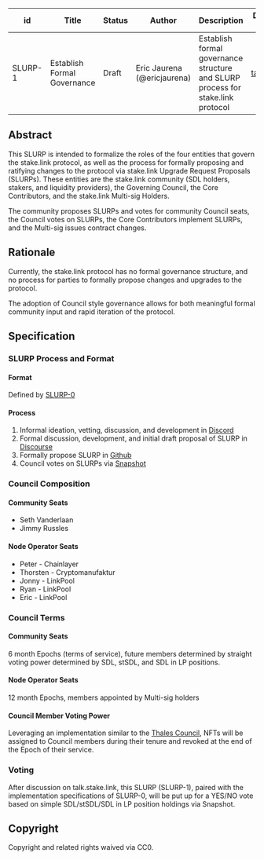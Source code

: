 | id | Title | Status | Author | Description | Discussions to | Created |
| ----------- | ----------- | ----------- | ----------- | ----------- | ----------- | ----------- |
| SLURP-1 | Establish Formal Governance | Draft | Eric Jaurena (@ericjaurena) | Establish formal governance structure and SLURP process for stake.link protocol | [talk.stake.link](https://talk.stake.link/t/slurp-1-and-slurp-0-formalize-stake-link-governance-structure-and-processes-and-slurp-purpose-and-guidelines/19) | 2023-01-30

## Abstract

This SLURP is intended to formalize the roles of the four entities that govern the stake.link protocol, as well as the process for formally proposing and ratifying changes to the protocol via stake.link Upgrade Request Proposals (SLURPs). These entities are the stake.link community (SDL holders, stakers, and liquidity providers), the Governing Council, the Core Contributors, and the stake.link Multi-sig Holders.

The community proposes SLURPs and votes for community Council seats, the Council votes on SLURPs, the Core Contributors implement SLURPs, and the Multi-sig issues contract changes.

## Rationale
 
Currently, the stake.link protocol has no formal governance structure, and no process for parties to formally propose changes and upgrades to the protocol. 

The adoption of Council style governance allows for both meaningful formal community input and rapid iteration of the protocol. 

## Specification 

### SLURP Process and Format

#### Format

Defined by [SLURP-0](https://github.com/stakedotlink/stakedotlink-upgrade-request-proposals/blob/main/SLURPs/SLURP-0.md)

#### Process

1. Informal ideation, vetting, discussion, and development in [Discord](https://discord.gg/QZ3KsuJtCx)
2. Formal discussion, development, and initial draft proposal of SLURP in [Discourse](https://talk.stake.link)
3. Formally propose SLURP in [Github](https://github.com/stakedotlink/stakedotlink-upgrade-request-proposals)
4. Council votes on SLURPs via [Snapshot](https://snapshot.org/#/stakedotlink.eth)

### Council Composition

#### Community Seats
* Seth Vanderlaan
* Jimmy Russles

#### Node Operator Seats
* Peter - Chainlayer
* Thorsten - Cryptomanufaktur
* Jonny - LinkPool
* Ryan - LinkPool
* Eric - LinkPool

### Council Terms

#### Community Seats

6 month Epochs (terms of service), future members determined by straight voting power determined by SDL, stSDL, and SDL in LP positions.

#### Node Operator Seats

12 month Epochs, members appointed by Multi-sig holders

#### Council Member Voting Power

Leveraging an implementation similar to the [Thales Council](https://etherscan.io/address/0xA71F5fACaF3e021897931BE44b10d68F89EC6a3B#code), NFTs will be assigned to Council members during their tenure and revoked at the end of the Epoch of their service.

### Voting

After discussion on talk.stake.link, this SLURP (SLURP-1), paired with the implementation specifications of SLURP-0, will be put up for a YES/NO vote based on simple SDL/stSDL/SDL in LP position holdings via Snapshot.

## Copyright
 
Copyright and related rights waived via CC0.
